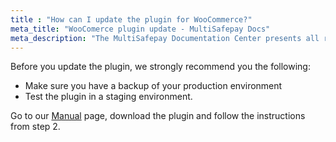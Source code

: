 ```yaml
---
title : "How can I update the plugin for WooCommerce?"
meta_title: "WooComerce plugin update - MultiSafepay Docs"
meta_description: "The MultiSafepay Documentation Center presents all relevant information about our Plugins and API. You can also find support pages for payment methods, tools and general questions as well as the contact details of our Support and Integration Teams."
---
```


Before you update the plugin, we strongly recommend you the following:

* Make sure you have a backup of your production environment
* Test the plugin in a staging environment.

Go to our [Manual](/integrations/plugins/woocommerce/manual) page, download the plugin and follow the instructions from step 2.